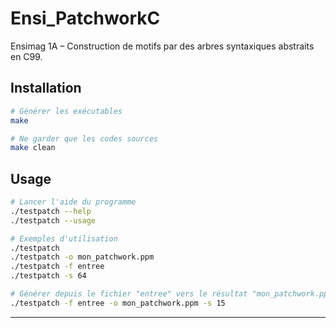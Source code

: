 # Ensi_PatchworkC
Ensimag 1A – Construction de motifs par des arbres syntaxiques abstraits en C99.

## Installation
```sh
# Générer les exécutables
make

# Ne garder que les codes sources
make clean
```

## Usage
```sh
# Lancer l'aide du programme
./testpatch --help
./testpatch --usage

# Exemples d'utilisation
./testpatch
./testpatch -o mon_patchwork.ppm
./testpatch -f entree
./testpatch -s 64

# Générer depuis le fichier "entree" vers le résultat "mon_patchwork.ppm" avec des primitifs de taille 15
./testpatch -f entree -o mon_patchwork.ppm -s 15
```

---
